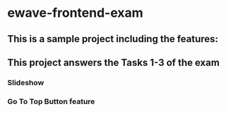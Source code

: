 # ewave-frontend-exam

## This is a sample project including the features:

## This project answers the Tasks 1-3 of the exam

### Slideshow

### Go To Top Button feature

